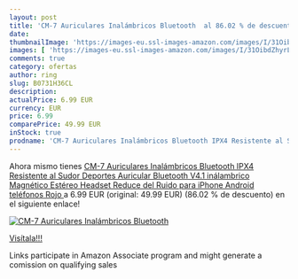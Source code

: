 ```yaml
---
layout: post
title: 'CM-7 Auriculares Inalámbricos Bluetooth  al 86.02 % de descuento'
date: 
thumbnailImage: 'https://images-eu.ssl-images-amazon.com/images/I/31OibdZhyrL._SL200_.jpg'
images: [ 'https://images-eu.ssl-images-amazon.com/images/I/31OibdZhyrL._SL200_.jpg' ]
comments: true
category: ofertas
author: ring
slug: B0731H36CL
description:
actualPrice: 6.99 EUR
currency: EUR
price: 6.99
comparePrice: 49.99 EUR
inStock: true
prodname: 'CM-7 Auriculares Inalámbricos Bluetooth IPX4 Resistente al Sudor Deportes Auricular Bluetooth V4.1 inálambrico Magnético Estéreo Headset Reduce del Ruido para iPhone  Android teléfonos  Rojo '
---
```


Ahora mismo tienes [CM-7 Auriculares Inalámbricos Bluetooth IPX4 Resistente al Sudor Deportes Auricular Bluetooth V4.1 inálambrico Magnético Estéreo Headset Reduce del Ruido para iPhone  Android teléfonos  Rojo ](https://www.amazon.es/dp/B0731H36CL/?tag=tolees-21) a 6.99 EUR (original: 49.99 EUR) (86.02 %  de descuento) en el siguiente enlace!

[![CM-7 Auriculares Inalámbricos Bluetooth ](https://images-eu.ssl-images-amazon.com/images/I/31OibdZhyrL._SL200_.jpg)](https://www.amazon.es/dp/B0731H36CL/?tag=tolees-21)

[Visítala!!!](https://www.amazon.es/dp/B0731H36CL/?tag=tolees-21)

Links participate in Amazon Associate program and might generate a comission on qualifying sales
